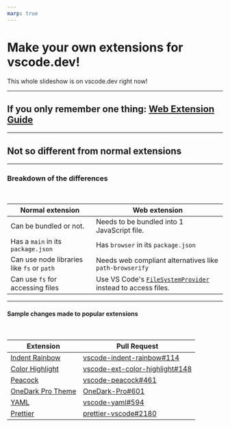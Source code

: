 ```yaml
---
marp: true
---
```


# Make your own extensions for vscode.dev!

This whole slideshow is on vscode.dev right now!


----

## If you only remember one thing: [Web Extension Guide](https://code.visualstudio.com/api/extension-guides/web-extensions)


---

## Not so different from normal extensions

----

### Breakdown of the differences
<br>

| Normal extension | Web extension |
|--------------|-----------|
| Can be bundled or not.  | Needs to be bundled into 1 JavaScript file. |
| Has a `main` in its `package.json` | Has `browser` in its `package.json` |
| Can use node libraries like `fs` or `path` | Needs web compliant alternatives like `path-browserify` |
| Can use `fs` for accessing files | Use VS Code's [`FileSystemProvider`](https://github.com/microsoft/vscode/blob/fc41c9fb60ccb9d9aaa2c62165ed979d69256adc/src/vs/vscode.d.ts#L7190) instead to access files. |

----

#### Sample changes made to popular extensions
<br>

| Extension| Pull Request |
|--------------|-----------|
|[Indent Rainbow](https://marketplace.visualstudio.com/items?itemName=oderwat.indent-rainbow) | [vscode-indent-rainbow#114](https://github.com/oderwat/vscode-indent-rainbow/pull/114) |
| [Color Highlight](https://marketplace.visualstudio.com/items?itemName=naumovs.color-highlight) | [vscode-ext-color-highlight#148](https://github.com/enyancc/vscode-ext-color-highlight/pull/148) |
| [Peacock](https://marketplace.visualstudio.com/items?itemName=johnpapa.vscode-peacock) | [vscode-peacock#461](https://github.com/johnpapa/vscode-peacock/pull/461) |
| [OneDark Pro Theme](https://marketplace.visualstudio.com/items?itemName=zhuangtongfa.Material-theme) | [OneDark-Pro#601](https://github.com/Binaryify/OneDark-Pro/pull/601) |
| [YAML](https://marketplace.visualstudio.com/items?itemName=redhat.vscode-yaml) | [vscode-yaml#594](https://github.com/redhat-developer/vscode-yaml/pull/594) |
| [Prettier](https://marketplace.visualstudio.com/items?itemName=esbenp.prettier-vscode) | [prettier-vscode#2180](https://github.com/prettier/prettier-vscode/pull/2180) |